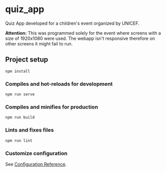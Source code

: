 # quiz_app

Quiz App developed for a children's event organized by UNICEF.

**Attention:** This was programmed solely for the event where screens with a size of 1920x1080 were used. The webapp isn't responsive therefore on other screens it might fail to run.

## Project setup
```
npm install
```

### Compiles and hot-reloads for development
```
npm run serve
```

### Compiles and minifies for production
```
npm run build
```

### Lints and fixes files
```
npm run lint
```

### Customize configuration
See [Configuration Reference](https://cli.vuejs.org/config/).
